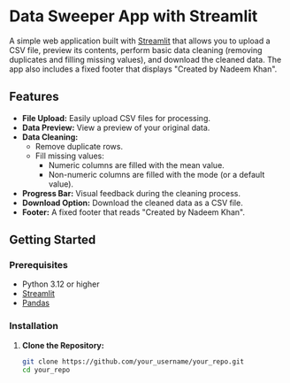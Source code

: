 # Data Sweeper App with Streamlit

A simple web application built with [Streamlit](https://streamlit.io/) that allows you to upload a CSV file, preview its contents, perform basic data cleaning (removing duplicates and filling missing values), and download the cleaned data. The app also includes a fixed footer that displays "Created by Nadeem Khan".

## Features

- **File Upload:** Easily upload CSV files for processing.
- **Data Preview:** View a preview of your original data.
- **Data Cleaning:**
  - Remove duplicate rows.
  - Fill missing values:
    - Numeric columns are filled with the mean value.
    - Non-numeric columns are filled with the mode (or a default value).
- **Progress Bar:** Visual feedback during the cleaning process.
- **Download Option:** Download the cleaned data as a CSV file.
- **Footer:** A fixed footer that reads "Created by Nadeem Khan".

## Getting Started

### Prerequisites

- Python 3.12 or higher
- [Streamlit](https://streamlit.io/)
- [Pandas](https://pandas.pydata.org/)

### Installation

1. **Clone the Repository:**

   ```bash
   git clone https://github.com/your_username/your_repo.git
   cd your_repo
   ```
